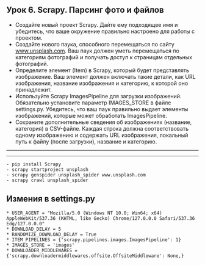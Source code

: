 ## Урок 6. Scrapy. Парсинг фото и файлов

- Создайте новый проект Scrapy. Дайте ему подходящее имя и убедитесь, что ваше окружение правильно настроено для работы с проектом.
- Создайте нового паука, способного перемещаться по сайту www.unsplash.com. Ваш паук должен уметь перемещаться по категориям фотографий и получать доступ к страницам отдельных фотографий.
- Определите элемент (Item) в Scrapy, который будет представлять изображение. Ваш элемент должен включать такие детали, как URL изображения, название изображения и категорию, к которой оно принадлежит.
- Используйте Scrapy ImagesPipeline для загрузки изображений. Обязательно установите параметр IMAGES_STORE в файле settings.py. Убедитесь, что ваш паук правильно выдает элементы изображений, которые может обработать ImagesPipeline.
- Сохраните дополнительные сведения об изображениях (название, категория) в CSV-файле. Каждая строка должна соответствовать одному изображению и содержать URL изображения, локальный путь к файлу (после загрузки), название и категорию.

<hr>
<hr>

    - pip install Scrapy
    - scrapy startproject unsplash
    - scrapy genspider unsplash_spider www.unsplash.com
    - scrapy crawl unsplash_spider

## Измения в settings.py

    * USER_AGENT = "Mozilla/5.0 (Windows NT 10.0; Win64; x64) AppleWebKit/537.36 (KHTML, like Gecko) Chrome/127.0.0.0 Safari/537.36 Edg/127.0.0.0"
    * DOWNLOAD_DELAY = 5
    * RANDOMIZE_DOWNLOAD_DELAY = True
    * ITEM_PIPELINES = {'scrapy.pipelines.images.ImagesPipeline': 1}
    * IMAGES_STORE = 'images'
    * DOWNLOADER_MIDDLEWARES = {'scrapy.downloadermiddlewares.offsite.OffsiteMiddleware': None,}

